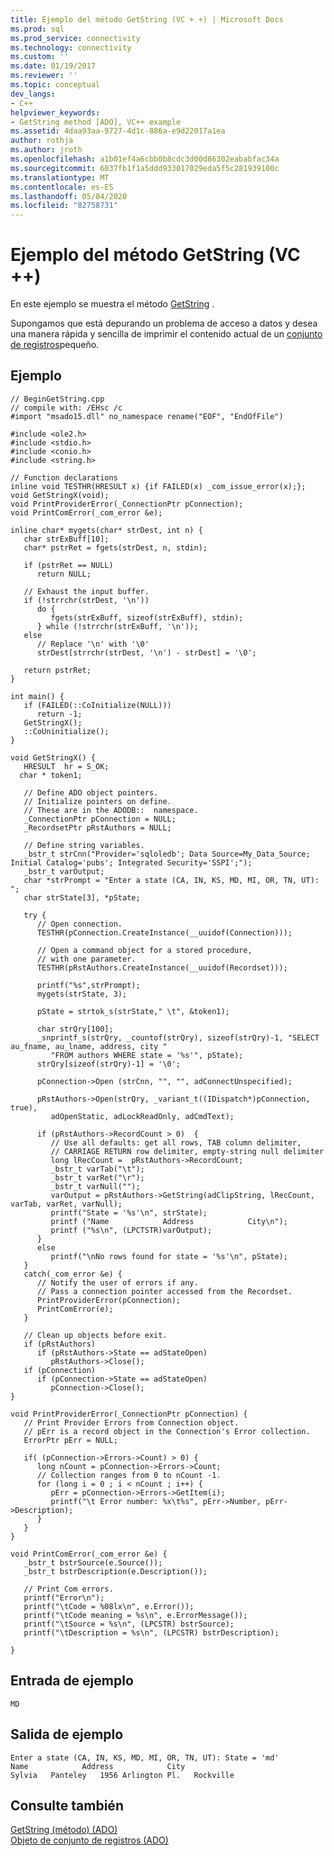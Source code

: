 ```yaml
---
title: Ejemplo del método GetString (VC + +) | Microsoft Docs
ms.prod: sql
ms.prod_service: connectivity
ms.technology: connectivity
ms.custom: ''
ms.date: 01/19/2017
ms.reviewer: ''
ms.topic: conceptual
dev_langs:
- C++
helpviewer_keywords:
- GetString method [ADO], VC++ example
ms.assetid: 4daa93aa-9727-4d1c-886a-e9d22017a1ea
author: rothja
ms.author: jroth
ms.openlocfilehash: a1b01ef4a6cbb0b8cdc3d00d86302eababfac34a
ms.sourcegitcommit: 6037fb1f1a5ddd933017029eda5f5c281939100c
ms.translationtype: MT
ms.contentlocale: es-ES
ms.lasthandoff: 05/04/2020
ms.locfileid: "82758731"
---
```

# <a name="getstring-method-example-vc"></a>Ejemplo del método GetString (VC ++)
En este ejemplo se muestra el método [GetString](../../../ado/reference/ado-api/getstring-method-ado.md) .  
  
 Supongamos que está depurando un problema de acceso a datos y desea una manera rápida y sencilla de imprimir el contenido actual de un [conjunto de registros](../../../ado/reference/ado-api/recordset-object-ado.md)pequeño.  
  
## <a name="example"></a>Ejemplo  
  
```  
// BeginGetString.cpp  
// compile with: /EHsc /c  
#import "msado15.dll" no_namespace rename("EOF", "EndOfFile")  
  
#include <ole2.h>  
#include <stdio.h>  
#include <conio.h>  
#include <string.h>  
  
// Function declarations  
inline void TESTHR(HRESULT x) {if FAILED(x) _com_issue_error(x);};  
void GetStringX(void);  
void PrintProviderError(_ConnectionPtr pConnection);  
void PrintComError(_com_error &e);  
  
inline char* mygets(char* strDest, int n) {     
   char strExBuff[10];  
   char* pstrRet = fgets(strDest, n, stdin);  
  
   if (pstrRet == NULL)  
      return NULL;  
  
   // Exhaust the input buffer.  
   if (!strrchr(strDest, '\n'))  
      do {  
         fgets(strExBuff, sizeof(strExBuff), stdin);  
      } while (!strrchr(strExBuff, '\n'));  
   else  
      // Replace '\n' with '\0'  
      strDest[strrchr(strDest, '\n') - strDest] = '\0';  
  
   return pstrRet;  
}  
  
int main() {  
   if (FAILED(::CoInitialize(NULL)))  
      return -1;  
   GetStringX();  
   ::CoUninitialize();  
}  
  
void GetStringX() {  
   HRESULT  hr = S_OK;  
  char * token1;  
  
   // Define ADO object pointers.  
   // Initialize pointers on define.  
   // These are in the ADODB::  namespace.  
   _ConnectionPtr pConnection = NULL;  
   _RecordsetPtr pRstAuthors = NULL;  
  
   // Define string variables.  
   _bstr_t strCnn("Provider='sqloledb'; Data Source=My_Data_Source; Initial Catalog='pubs'; Integrated Security='SSPI';");  
   _bstr_t varOutput;   
   char *strPrompt = "Enter a state (CA, IN, KS, MD, MI, OR, TN, UT): ";  
   char strState[3], *pState;  
  
   try {  
      // Open connection.  
      TESTHR(pConnection.CreateInstance(__uuidof(Connection)));  
  
      // Open a command object for a stored procedure,   
      // with one parameter.  
      TESTHR(pRstAuthors.CreateInstance(__uuidof(Recordset)));  
  
      printf("%s",strPrompt);  
      mygets(strState, 3);  
  
      pState = strtok_s(strState," \t", &token1);  
  
      char strQry[100];  
      _snprintf_s(strQry, _countof(strQry), sizeof(strQry)-1, "SELECT au_fname, au_lname, address, city "  
         "FROM authors WHERE state = '%s'", pState);  
      strQry[sizeof(strQry)-1] = '\0';  
  
      pConnection->Open (strCnn, "", "", adConnectUnspecified);  
  
      pRstAuthors->Open(strQry, _variant_t((IDispatch*)pConnection, true),   
         adOpenStatic, adLockReadOnly, adCmdText);  
  
      if (pRstAuthors->RecordCount > 0)  {  
         // Use all defaults: get all rows, TAB column delimiter,   
         // CARRIAGE RETURN row delimiter, empty-string null delimiter  
         long lRecCount =  pRstAuthors->RecordCount;  
         _bstr_t varTab("\t");  
         _bstr_t varRet("\r");  
         _bstr_t varNull("");  
         varOutput = pRstAuthors->GetString(adClipString, lRecCount, varTab, varRet, varNull);  
         printf("State = '%s'\n", strState);  
         printf ("Name            Address            City\n");  
         printf ("%s\n", (LPCTSTR)varOutput);  
      }  
      else  
         printf("\nNo rows found for state = '%s'\n", pState);  
   }   
   catch(_com_error &e) {  
      // Notify the user of errors if any.  
      // Pass a connection pointer accessed from the Recordset.  
      PrintProviderError(pConnection);  
      PrintComError(e);  
   }  
  
   // Clean up objects before exit.  
   if (pRstAuthors)  
      if (pRstAuthors->State == adStateOpen)  
         pRstAuthors->Close();  
   if (pConnection)  
      if (pConnection->State == adStateOpen)  
         pConnection->Close();  
}  
  
void PrintProviderError(_ConnectionPtr pConnection) {  
   // Print Provider Errors from Connection object.  
   // pErr is a record object in the Connection's Error collection.  
   ErrorPtr pErr = NULL;  
  
   if( (pConnection->Errors->Count) > 0) {  
      long nCount = pConnection->Errors->Count;  
      // Collection ranges from 0 to nCount -1.  
      for (long i = 0 ; i < nCount ; i++) {  
         pErr = pConnection->Errors->GetItem(i);  
         printf("\t Error number: %x\t%s", pErr->Number, pErr->Description);  
      }  
   }  
}  
  
void PrintComError(_com_error &e) {  
   _bstr_t bstrSource(e.Source());  
   _bstr_t bstrDescription(e.Description());  
  
   // Print Com errors.  
   printf("Error\n");  
   printf("\tCode = %08lx\n", e.Error());  
   printf("\tCode meaning = %s\n", e.ErrorMessage());  
   printf("\tSource = %s\n", (LPCSTR) bstrSource);  
   printf("\tDescription = %s\n", (LPCSTR) bstrDescription);  
  
}  
```  
  
## <a name="sample-input"></a>Entrada de ejemplo  
  
```  
MD  
```  
  
## <a name="sample-output"></a>Salida de ejemplo  
  
```  
Enter a state (CA, IN, KS, MD, MI, OR, TN, UT): State = 'md'  
Name            Address            City  
Sylvia   Panteley   1956 Arlington Pl.   Rockville  
```  
  
## <a name="see-also"></a>Consulte también  
 [GetString (método) (ADO)](../../../ado/reference/ado-api/getstring-method-ado.md)   
 [Objeto de conjunto de registros (ADO)](../../../ado/reference/ado-api/recordset-object-ado.md)
